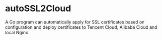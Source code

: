 # autoSSL2Cloud
A Go program can automatically apply for SSL certificates based on configuration and deploy certificates to Tencent Cloud, Alibaba Cloud and local Nginx
